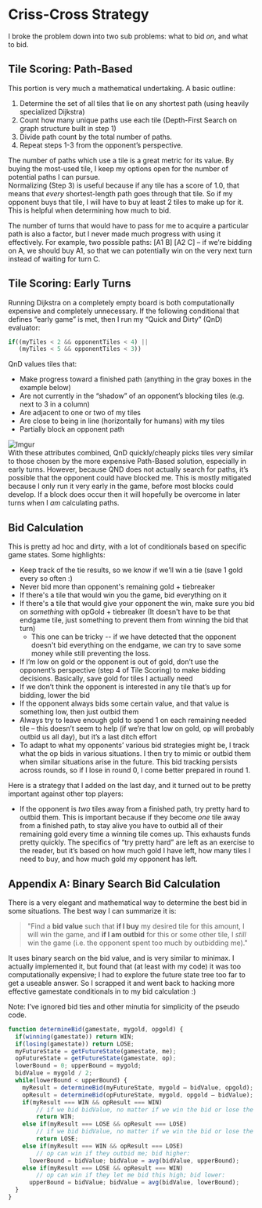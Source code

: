 Criss-Cross Strategy
====================
I broke the problem down into two sub problems: what to bid _on_, and what to bid.

Tile Scoring: Path-Based
------------------------
This portion is very much a mathematical undertaking. A basic outline:

  1. Determine the set of all tiles that lie on any shortest path (using heavily specialized Dijkstra)
  2. Count how many unique paths use each tile (Depth-First Search on graph structure built in step 1)
  3. Divide path count by the total number of paths.
  4. Repeat steps 1-3 from the opponent’s perspective.

The number of paths which use a tile is a great metric for its value. By buying the most-used tile, I keep my options open for the number of potential paths I can pursue.  
Normalizing (Step 3) is useful because if any tile has a score of 1.0, that means that _every_ shortest-length path goes through that tile. So if my opponent buys that tile, I will have to buy at least 2 tiles to make up for it. This is helpful when determining how much to bid.

The number of turns that would have to pass for me to acquire a particular path is also a factor, but I never made much progress with using it effectively. For example, two possible paths: [A1 B] [A2 C] – if we’re bidding on A, we should buy A1, so that we can potentially win on the very next turn instead of waiting for turn C.

Tile Scoring: Early Turns
-------------------------
Running Dijkstra on a completely empty board is both computationally expensive and completely unnecessary. If the following conditional that defines “early game” is met, then I run my “Quick and Dirty” (QnD) evaluator:
```javascript
if((myTiles < 2 && opponentTiles < 4) ||
   (myTiles < 5 && opponentTiles < 3))
```
QnD values tiles that:
* Make progress toward a finished path (anything in the gray boxes in the example below)
* Are not currently in the “shadow” of an opponent’s blocking tiles (e.g. next to 3 in a column)
* Are adjacent to one or two of my tiles
* Are close to being in line (horizontally for humans) with my tiles
* Partially block an opponent path

![Imgur](http://i.imgur.com/YDUMHFD.png)  
With these attributes combined, QnD quickly/cheaply picks tiles very similar to those chosen by the more expensive Path-Based solution, especially in early turns. However, because QND does not actually search for paths, it’s possible that the opponent could have blocked me. This is mostly mitigated because I only run it very early in the game, before most blocks could develop. If a block does occur then it will hopefully be overcome in later turns when I _am_ calculating paths.

Bid Calculation
---------------
This is pretty ad hoc and dirty, with a lot of conditionals based on specific game states. Some highlights:

* Keep track of the tie results, so we know if we’ll win a tie (save 1 gold every so often :)
* Never bid more than opponent's remaining gold + tiebreaker
* If there's a tile that would win you the game, bid everything on it
* If there's a tile that would give your opponent the win, make sure you bid on *something* with opGold + tiebreaker (It doesn't have to be that endgame tile, just something to prevent them from winning the bid that turn)
  * This one can be tricky -- if we have detected that the opponent doesn't bid everything on the endgame, we can try to save some money while still preventing the loss.
* If I’m low on gold or the opponent is out of gold, don’t use the opponent’s perspective (step 4 of Tile Scoring) to make bidding decisions. Basically, save gold for tiles I actually need
* If we don’t think the opponent is interested in any tile that’s up for bidding, lower the bid
* If the opponent always bids some certain value, and that value is something low, then just outbid them
* Always try to leave enough gold to spend 1 on each remaining needed tile – this doesn’t seem to help (if we’re that low on gold, op will probably outbid us all day), but it’s a last ditch effort
* To adapt to what my opponents’ various bid strategies might be, I track what the op bids in various situations. I then try to mimic or outbid them when similar situations arise in the future. This bid tracking persists across rounds, so if I lose in round 0, I come better prepared in round 1.

Here is a strategy that I added on the last day, and it turned out to be pretty important against other top players:
* If the opponent is _two_ tiles away from a finished path, try pretty hard to outbid them. This is important because if they become _one_ tile away from a finished path, to stay alive you have to outbid all of their remaining gold every time a winning tile comes up. This exhausts funds pretty quickly. The specifics of “try pretty hard” are left as an exercise to the reader, but it’s based on how much gold I have left, how many tiles I need to buy, and how much gold my opponent has left.


Appendix A: Binary Search Bid Calculation
-----------------------------------------
There is a very elegant and mathematical way to determine the best bid in some situations. The best way I can summarize it is:
> "Find a __bid value__ such that __if I buy__ my desired tile for this amount, I will win the game, and __if I am outbid__ for this or some other tile, I _still_ win the game (i.e. the opponent spent too much by outbidding me)."

It uses binary search on the bid value, and is very similar to minimax. I actually implemented it, but found that (at least with my code) it was too computationally expensive; I had to explore the future state tree too far to get a useable answer. So I scrapped it and went back to hacking more effective gamestate conditionals in to my bid calculation :)

Note: I’ve ignored bid ties and other minutia for simplicity of the pseudo code.
```javascript
function determineBid(gamestate, mygold, opgold) {
  if(winning(gamestate)) return WIN;
  if(losing(gamestate)) return LOSE;
  myFutureState = getFutureState(gamestate, me);
  opFutureState = getFutureState(gamestate, op);
  lowerBound = 0; upperBound = mygold;
  bidValue = mygold / 2;
  while(lowerBound < upperBound) {
    myResult = determineBid(myFutureState, mygold – bidValue, opgold);
    opResult = determineBid(opFutureState, mygold, opgold – bidValue);
    if(myResult === WIN && opResult === WIN)
    	// if we bid bidValue, no matter if we win the bid or lose the bid, we’ll WIN the game
    	return WIN;
    else if(myResult === LOSE && opResult === LOSE)
    	// if we bid bidValue, no matter if we win the bid or lose the bid, we’ll LOSE the game
    	return LOSE;
    else if(myResult === WIN && opResult === LOSE)
    	// op can win if they outbid me; bid higher:
      lowerBound = bidValue; bidValue = avg(bidValue, upperBound);
    else if(myResult === LOSE && opResult === WIN)
    	// op can win if they let me bid this high; bid lower: 
      upperBound = bidValue; bidValue = avg(bidValue, lowerBound);
  }
}
```
